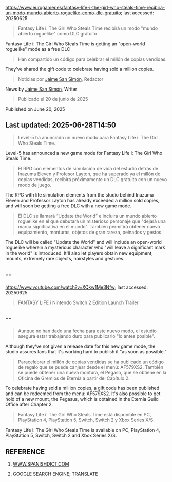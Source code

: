 https://www.eurogamer.es/fantasy-life-i-the-girl-who-steals-time-recibira-un-modo-mundo-abierto-roguelike-como-dlc-gratuito; last accessed: 20250625

> Fantasy Life i: The Girl Who Steals Time recibirá un modo "mundo abierto roguelike" como DLC gratuito

Fantasy Life i: The Girl Who Steals Time is getting an "open-world roguelike" mode as a free DLC

> Han compartido un código para celebrar el millón de copias vendidas.

They've shared the gift code to celebrate having sold a million copies.

> Noticias por [Jaime San Simón](https://www.eurogamer.es/authors/jaime-san-simon), Redactor

News by [Jaime San Simón](https://www.eurogamer.es/authors/jaime-san-simon), Writer

> Publicado el 20 de junio de 2025

Published on June 20, 2025

## Last updated: 2025-06-28T14:50

> Level-5 ha anunciado un nuevo modo para Fantasy Life i: The Girl Who Steals Time.

Level-5 has announced a new game mode for Fantasy Life i: The Girl Who Steals Time.

> El RPG con elementos de simulación de vida del estudio detrás de Inazuma Eleven y Profesor Layton, que ha superado ya el millón de copias vendidas, recibirá próximamente un DLC gratuito con un nuevo modo de juego.

The RPG with life simulation elements from the studio behind Inazuma Eleven and Professor Layton has already exceeded a million sold copies, and will soon be getting a free DLC with a new game mode.

> El DLC se llamará “Update the World” e incluirá un mundo abierto roguelike en el que debutará un misterioso personaje que "dejará una marca significativa en el mundo". También permitirá obtener nuevo equipamiento, monturas, objetos de gran rareza, peinados y gestos. 

The DLC will be called "Update the World" and will include an open-world roguelike wherein a mysterious character who "will leave a significant mark in the world"  is introduced. It'll also let players obtain new equipment, mounts, extremely rare objects, hairstyles and gestures.

## --

https://www.youtube.com/watch?v=XQkw1Me3Nfw; last accessed: 20250625

> FANTASY LIFE i Nintendo Switch 2 Edition Launch Trailer 

## --

> Aunque no han dado una fecha para este nuevo modo, el estudio asegura estar trabajando duro para publicarlo "lo antes posible".

Although they've not given a release date for this new game mode, the studio assures fans that it's working hard to publish it "as soon as possible."

> Paracelebrar el millón de copias vendidas se ha publicado un código de regalo que se puede canjear desde el menú: AF579XS2. También se puede obtener una nueva montura, el Pegaso, que se obtiene en la Oficina de Gremios de Eternia a partir del Capítulo 2.

To celebrate having sold a million copies, a gift code has been published and can be redeemed from the menu: AF579XS2. It's also possible to get hold of a new mount, the Pegasus, which is obtained in the Eternia Guild Office after Chapter 2.

> Fantasy Life i: The Girl Who Steals Time está disponible en PC, PlayStation 4, PlayStation 5, Switch, Switch 2 y Xbox Series X/S. 

Fantasy Life i: The Girl Who Steals Time is available on PC, PlayStation 4, PlayStation 5, Switch, Switch 2 and Xbox Series X/S. 

## REFERENCE

1) [WWW.SPANISHDICT.COM](https://www.spanishdict.com)

2) GOOGLE SEARCH ENGINE; TRANSLATE